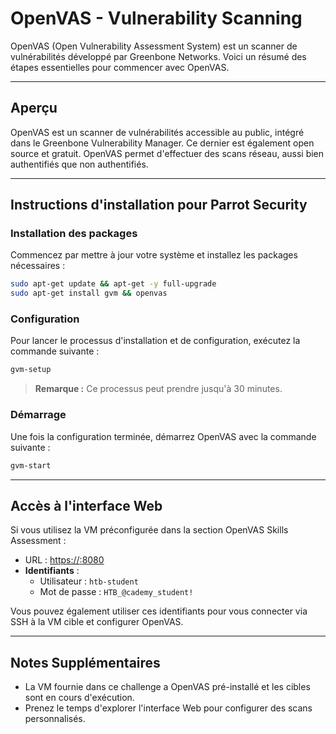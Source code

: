 # OpenVAS - Vulnerability Scanning

OpenVAS (Open Vulnerability Assessment System) est un scanner de vulnérabilités développé par Greenbone Networks. Voici un résumé des étapes essentielles pour commencer avec OpenVAS.

---

## Aperçu

OpenVAS est un scanner de vulnérabilités accessible au public, intégré dans le Greenbone Vulnerability Manager. Ce dernier est également open source et gratuit. OpenVAS permet d'effectuer des scans réseau, aussi bien authentifiés que non authentifiés.

---

## Instructions d'installation pour Parrot Security

### Installation des packages

Commencez par mettre à jour votre système et installez les packages nécessaires :

```bash
sudo apt-get update && apt-get -y full-upgrade
sudo apt-get install gvm && openvas
```

### Configuration

Pour lancer le processus d'installation et de configuration, exécutez la commande suivante :

```bash
gvm-setup
```

> **Remarque :** Ce processus peut prendre jusqu'à 30 minutes.

### Démarrage

Une fois la configuration terminée, démarrez OpenVAS avec la commande suivante :

```bash
gvm-start
```

---

## Accès à l'interface Web

Si vous utilisez la VM préconfigurée dans la section OpenVAS Skills Assessment :

- URL : [https://<IP>:8080](https://<IP>:8080)
- **Identifiants** :
  - Utilisateur : `htb-student`
  - Mot de passe : `HTB_@cademy_student!`

Vous pouvez également utiliser ces identifiants pour vous connecter via SSH à la VM cible et configurer OpenVAS.

---

## Notes Supplémentaires

- La VM fournie dans ce challenge a OpenVAS pré-installé et les cibles sont en cours d'exécution.
- Prenez le temps d'explorer l'interface Web pour configurer des scans personnalisés.
